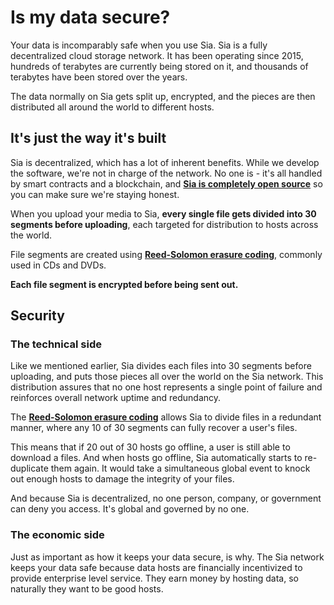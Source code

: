 # Is my data secure?

Your data is incomparably safe when you use Sia. Sia is a fully decentralized cloud storage network. It has been operating since 2015, hundreds of terabytes are currently being stored on it, and thousands of terabytes have been stored over the years.

The data normally on Sia gets split up, encrypted, and the pieces are then distributed all around the world to different hosts.

## It's just the way it's built

Sia is decentralized, which has a lot of inherent benefits. While we develop the software, we're not in charge of the network. No one is - it's all handled by smart contracts and a blockchain, and [**Sia is completely open source**](https://gitlab.com/NebulousLabs/Sia) so you can make sure we're staying honest.

When you upload your media to Sia, **every single file gets divided into 30 segments before uploading**, each targeted for distribution to hosts across the world.

File segments are created using [**Reed-Solomon erasure coding**](https://en.wikipedia.org/wiki/Reed%E2%80%93Solomon_error_correction), commonly used in CDs and DVDs.

**Each file segment is encrypted before being sent out.**

## Security

### **The technical side**

Like we mentioned earlier, Sia divides each files into 30 segments before uploading, and puts those pieces all over the world on the Sia network. This distribution assures that no one host represents a single point of failure and reinforces overall network uptime and redundancy.

The [**Reed-Solomon erasure coding**](https://en.wikipedia.org/wiki/Reed%E2%80%93Solomon_error_correction) allows Sia to divide files in a redundant manner, where any 10 of 30 segments can fully recover a user's files.

This means that if 20 out of 30 hosts go offline, a user is still able to download a files. And when hosts go offline, Sia automatically starts to re-duplicate them again. It would take a simultaneous global event to knock out enough hosts to damage the integrity of your files.

And because Sia is decentralized, no one person, company, or government can deny you access. It's global and governed by no one.

### The economic side

Just as important as how it keeps your data secure, is why. The Sia network keeps your data safe because data hosts are financially incentivized to provide enterprise level service. They earn money by hosting data, so naturally they want to be good hosts.


